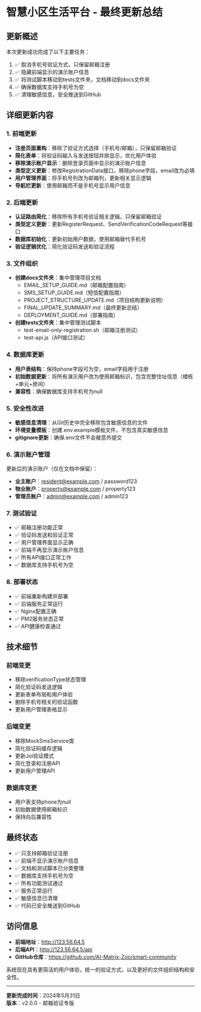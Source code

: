 # 智慧小区生活平台 - 最终更新总结

## 更新概述

本次更新成功完成了以下主要任务：
1. ✅ 取消手机号验证方式，只保留邮箱注册
2. ✅ 隐藏前端显示的演示账户信息
3. ✅ 将测试脚本移动到tests文件夹，文档移动到docs文件夹
4. ✅ 确保数据库支持手机号为空
5. ✅ 清理敏感信息，安全推送到GitHub

## 详细更新内容

### 1. 前端更新
- **注册页面重构**：移除了验证方式选择（手机号/邮箱），只保留邮箱验证
- **简化表单**：将验证码输入与发送按钮并排显示，优化用户体验
- **移除演示账户显示**：删除登录页面中显示的演示账户信息
- **类型定义更新**：修改RegistrationData接口，移除phone字段，email改为必填
- **用户管理界面**：将手机号列改为邮箱列，更新相关显示逻辑
- **导航栏更新**：使用邮箱而不是手机号显示用户信息

### 2. 后端更新
- **认证路由简化**：移除所有手机号验证相关逻辑，只保留邮箱验证
- **类型定义更新**：更新RegisterRequest、SendVerificationCodeRequest等接口
- **数据库初始化**：更新初始用户数据，使用邮箱替代手机号
- **验证逻辑优化**：简化验证码发送和验证流程

### 3. 文件组织
- **创建docs文件夹**：集中管理项目文档
  - EMAIL_SETUP_GUIDE.md（邮箱配置指南）
  - SMS_SETUP_GUIDE.md（短信配置指南）
  - PROJECT_STRUCTURE_UPDATE.md（项目结构更新说明）
  - FINAL_UPDATE_SUMMARY.md（最终更新总结）
  - DEPLOYMENT_GUIDE.md（部署指南）
- **创建tests文件夹**：集中管理测试脚本
  - test-email-only-registration.sh（邮箱注册测试）
  - test-api.js（API接口测试）

### 4. 数据库更新
- **用户表结构**：保持phone字段可为空，email字段用于注册
- **初始数据更新**：将所有演示用户改为使用邮箱标识，包含完整住址信息（楼栋+单元+房间）
- **兼容性**：确保数据库支持手机号为null

### 5. 安全性改进
- **敏感信息清理**：从Git历史中完全移除包含敏感信息的文件
- **环境变量模板**：创建.env.example模板文件，不包含真实敏感信息
- **gitignore更新**：确保.env文件不会被意外提交

### 6. 演示账户管理
更新后的演示账户（仅在文档中保留）：
- **业主账户**：resident@example.com / password123
- **物业账户**：property@example.com / property123
- **管理员账户**：admin@example.com / admin123

### 7. 测试验证
- ✅ 邮箱注册功能正常
- ✅ 验证码发送和验证正常
- ✅ 用户管理界面显示正确
- ✅ 前端不再显示演示账户信息
- ✅ 所有API接口正常工作
- ✅ 数据库支持手机号为空

### 8. 部署状态
- ✅ 前端重新构建并部署
- ✅ 后端服务正常运行
- ✅ Nginx配置正确
- ✅ PM2服务状态正常
- ✅ API健康检查通过

## 技术细节

### 前端变更
- 移除verificationType状态管理
- 简化验证码发送逻辑
- 更新表单布局和用户体验
- 删除手机号相关的验证函数
- 更新用户管理表格显示

### 后端变更
- 移除MockSmsService类
- 简化验证码缓存逻辑
- 更新Joi验证模式
- 简化登录和注册API
- 更新用户管理API

### 数据库变更
- 用户表支持phone为null
- 初始数据使用邮箱标识
- 保持向后兼容性

## 最终状态
- ✅ 只支持邮箱验证注册
- ✅ 前端不显示演示账户信息
- ✅ 文档和测试脚本已分类整理
- ✅ 数据库支持手机号为空
- ✅ 所有功能测试通过
- ✅ 服务正常运行
- ✅ 敏感信息已清理
- ✅ 代码已安全推送到GitHub

## 访问信息
- **前端地址**：http://123.56.64.5
- **后端API**：http://123.56.64.5/api
- **GitHub仓库**：https://github.com/AI-Matrix-Zoo/smart-community

系统现在具有更简洁的用户体验，统一的验证方式，以及更好的文件组织结构和安全性。

---
**更新完成时间**：2024年5月31日  
**版本**：v2.0.0 - 邮箱验证专版 